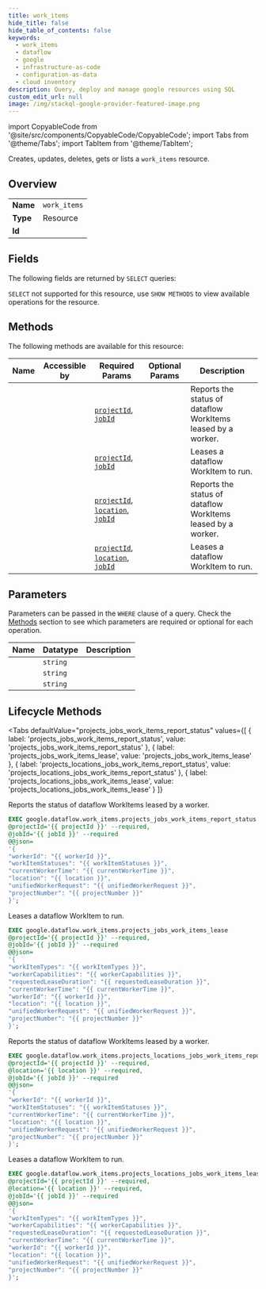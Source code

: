 ```yaml
--- 
title: work_items
hide_title: false
hide_table_of_contents: false
keywords:
  - work_items
  - dataflow
  - google
  - infrastructure-as-code
  - configuration-as-data
  - cloud inventory
description: Query, deploy and manage google resources using SQL
custom_edit_url: null
image: /img/stackql-google-provider-featured-image.png
---
```


import CopyableCode from '@site/src/components/CopyableCode/CopyableCode';
import Tabs from '@theme/Tabs';
import TabItem from '@theme/TabItem';

Creates, updates, deletes, gets or lists a <code>work_items</code> resource.

## Overview
<table><tbody>
<tr><td><b>Name</b></td><td><code>work_items</code></td></tr>
<tr><td><b>Type</b></td><td>Resource</td></tr>
<tr><td><b>Id</b></td><td><CopyableCode code="google.dataflow.work_items" /></td></tr>
</tbody></table>

## Fields

The following fields are returned by `SELECT` queries:

`SELECT` not supported for this resource, use `SHOW METHODS` to view available operations for the resource.


## Methods

The following methods are available for this resource:

<table>
<thead>
    <tr>
    <th>Name</th>
    <th>Accessible by</th>
    <th>Required Params</th>
    <th>Optional Params</th>
    <th>Description</th>
    </tr>
</thead>
<tbody>
<tr>
    <td><a href="#projects_jobs_work_items_report_status"><CopyableCode code="projects_jobs_work_items_report_status" /></a></td>
    <td><CopyableCode code="exec" /></td>
    <td><a href="#parameter-projectId"><code>projectId</code></a>, <a href="#parameter-jobId"><code>jobId</code></a></td>
    <td></td>
    <td>Reports the status of dataflow WorkItems leased by a worker.</td>
</tr>
<tr>
    <td><a href="#projects_jobs_work_items_lease"><CopyableCode code="projects_jobs_work_items_lease" /></a></td>
    <td><CopyableCode code="exec" /></td>
    <td><a href="#parameter-projectId"><code>projectId</code></a>, <a href="#parameter-jobId"><code>jobId</code></a></td>
    <td></td>
    <td>Leases a dataflow WorkItem to run.</td>
</tr>
<tr>
    <td><a href="#projects_locations_jobs_work_items_report_status"><CopyableCode code="projects_locations_jobs_work_items_report_status" /></a></td>
    <td><CopyableCode code="exec" /></td>
    <td><a href="#parameter-projectId"><code>projectId</code></a>, <a href="#parameter-location"><code>location</code></a>, <a href="#parameter-jobId"><code>jobId</code></a></td>
    <td></td>
    <td>Reports the status of dataflow WorkItems leased by a worker.</td>
</tr>
<tr>
    <td><a href="#projects_locations_jobs_work_items_lease"><CopyableCode code="projects_locations_jobs_work_items_lease" /></a></td>
    <td><CopyableCode code="exec" /></td>
    <td><a href="#parameter-projectId"><code>projectId</code></a>, <a href="#parameter-location"><code>location</code></a>, <a href="#parameter-jobId"><code>jobId</code></a></td>
    <td></td>
    <td>Leases a dataflow WorkItem to run.</td>
</tr>
</tbody>
</table>

## Parameters

Parameters can be passed in the `WHERE` clause of a query. Check the [Methods](#methods) section to see which parameters are required or optional for each operation.

<table>
<thead>
    <tr>
    <th>Name</th>
    <th>Datatype</th>
    <th>Description</th>
    </tr>
</thead>
<tbody>
<tr id="parameter-jobId">
    <td><CopyableCode code="jobId" /></td>
    <td><code>string</code></td>
    <td></td>
</tr>
<tr id="parameter-location">
    <td><CopyableCode code="location" /></td>
    <td><code>string</code></td>
    <td></td>
</tr>
<tr id="parameter-projectId">
    <td><CopyableCode code="projectId" /></td>
    <td><code>string</code></td>
    <td></td>
</tr>
</tbody>
</table>

## Lifecycle Methods

<Tabs
    defaultValue="projects_jobs_work_items_report_status"
    values={[
        { label: 'projects_jobs_work_items_report_status', value: 'projects_jobs_work_items_report_status' },
        { label: 'projects_jobs_work_items_lease', value: 'projects_jobs_work_items_lease' },
        { label: 'projects_locations_jobs_work_items_report_status', value: 'projects_locations_jobs_work_items_report_status' },
        { label: 'projects_locations_jobs_work_items_lease', value: 'projects_locations_jobs_work_items_lease' }
    ]}
>
<TabItem value="projects_jobs_work_items_report_status">

Reports the status of dataflow WorkItems leased by a worker.

```sql
EXEC google.dataflow.work_items.projects_jobs_work_items_report_status 
@projectId='{{ projectId }}' --required, 
@jobId='{{ jobId }}' --required 
@@json=
'{
"workerId": "{{ workerId }}", 
"workItemStatuses": "{{ workItemStatuses }}", 
"currentWorkerTime": "{{ currentWorkerTime }}", 
"location": "{{ location }}", 
"unifiedWorkerRequest": "{{ unifiedWorkerRequest }}", 
"projectNumber": "{{ projectNumber }}"
}';
```
</TabItem>
<TabItem value="projects_jobs_work_items_lease">

Leases a dataflow WorkItem to run.

```sql
EXEC google.dataflow.work_items.projects_jobs_work_items_lease 
@projectId='{{ projectId }}' --required, 
@jobId='{{ jobId }}' --required 
@@json=
'{
"workItemTypes": "{{ workItemTypes }}", 
"workerCapabilities": "{{ workerCapabilities }}", 
"requestedLeaseDuration": "{{ requestedLeaseDuration }}", 
"currentWorkerTime": "{{ currentWorkerTime }}", 
"workerId": "{{ workerId }}", 
"location": "{{ location }}", 
"unifiedWorkerRequest": "{{ unifiedWorkerRequest }}", 
"projectNumber": "{{ projectNumber }}"
}';
```
</TabItem>
<TabItem value="projects_locations_jobs_work_items_report_status">

Reports the status of dataflow WorkItems leased by a worker.

```sql
EXEC google.dataflow.work_items.projects_locations_jobs_work_items_report_status 
@projectId='{{ projectId }}' --required, 
@location='{{ location }}' --required, 
@jobId='{{ jobId }}' --required 
@@json=
'{
"workerId": "{{ workerId }}", 
"workItemStatuses": "{{ workItemStatuses }}", 
"currentWorkerTime": "{{ currentWorkerTime }}", 
"location": "{{ location }}", 
"unifiedWorkerRequest": "{{ unifiedWorkerRequest }}", 
"projectNumber": "{{ projectNumber }}"
}';
```
</TabItem>
<TabItem value="projects_locations_jobs_work_items_lease">

Leases a dataflow WorkItem to run.

```sql
EXEC google.dataflow.work_items.projects_locations_jobs_work_items_lease 
@projectId='{{ projectId }}' --required, 
@location='{{ location }}' --required, 
@jobId='{{ jobId }}' --required 
@@json=
'{
"workItemTypes": "{{ workItemTypes }}", 
"workerCapabilities": "{{ workerCapabilities }}", 
"requestedLeaseDuration": "{{ requestedLeaseDuration }}", 
"currentWorkerTime": "{{ currentWorkerTime }}", 
"workerId": "{{ workerId }}", 
"location": "{{ location }}", 
"unifiedWorkerRequest": "{{ unifiedWorkerRequest }}", 
"projectNumber": "{{ projectNumber }}"
}';
```
</TabItem>
</Tabs>
